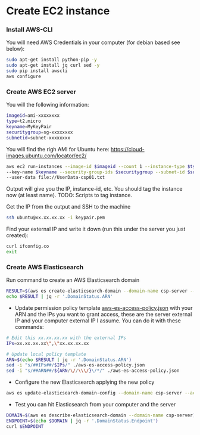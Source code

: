 # Create EC2 instance

###  Install AWS-CLI

You will need AWS Credentials in your computer (for debian based see below):
```sh
sudo apt-get install python-pip -y
sudo apt-get install jq curl sed -y
sudo pip install awscli
aws configure
```

### Create AWS EC2 server 
You will the following information:
```sh
imageid=ami-xxxxxxxx
type=t2.micro
keyname=MyKeyPair
securitygroup=sg-xxxxxxxx
subnetid=subnet-xxxxxxxx
```

You will find the righ AMI for Ubuntu here: https://cloud-images.ubuntu.com/locator/ec2/
```sh
aws ec2 run-instances --image-id $imageid --count 1 --instance-type $type \
--key-name $keyname --security-group-ids $securitygroup --subnet-id $subnetid \
--user-data file://UserData-csp01.txt
```

Output will give you the IP, instance-id, etc. You should tag the instance now (at least name). TODO: Scripts to tag instance.

Get the IP from the output and SSH to the machine
```sh
ssh ubuntu@xx.xx.xx.xx -i keypair.pem
```

Find your external IP and write it down (run this under the server you just created):
```sh
curl ifconfig.co
exit
```


### Create AWS Elasticsearch

Run command to create an AWS Elasticsearch domain
```sh
RESULT=$(aws es create-elasticsearch-domain --domain-name csp-server --elasticsearch-version 2.3)
echo $RESULT | jq -r '.DomainStatus.ARN'
```

* Update permission policy template [aws-es-access-policy.json](./aws-es-access-policy.json) with
your ARN and the IPs you want to grant access, these are the server external IP and your computer external IP I assume.
You can do it with these commands:
```sh
# Edit this xx.xx.xx.xx with the external IPs
IPs=xx.xx.xx.xx\",\"xx.xx.xx.xx

# Update local policy template
ARN=$(echo $RESULT | jq -r '.DomainStatus.ARN')
sed -i "s/##IPs##/$IPs/" ./aws-es-access-policy.json
sed -i "s/##ARN##/${ARN/\//\\\/}\/*/" ./aws-es-access-policy.json
```

* Configure the new Elasticsearch applying the new policy
```sh
aws es update-elasticsearch-domain-config --domain-name csp-server --access-policies file://aws-es-access-policy.json
```

* Test you can hit Elasticsearch from your computer and the server
```sh
DOMAIN=$(aws es describe-elasticsearch-domain --domain-name csp-server)
ENDPOINT=$(echo $DOMAIN | jq -r '.DomainStatus.Endpoint')
curl $ENDPOINT
```